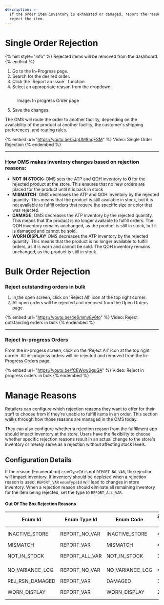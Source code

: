 ```yaml
---
description: >-
  If the order item inventory is exhausted or damaged, report the reason and
  reject the item.
---
```


# Single Order Rejection

{% hint style="info" %}
​Rejected items will be removed from the dashboard.
{% endhint %}

1. Go to the In-Progress page.​
2. ​Search for the desired order.
3. Click the `​Report an Issue`` function.
4. Select an appropriate reason from the dropdown.

<figure><img src="../.gitbook/assets/Screenshot 2023-11-01 at 5.42.23 PM (1).png" alt=""><figcaption><p>Image: In progress Order page</p></figcaption></figure>

5. Save the changes.

The OMS will route the order to another facility, depending on the availability of the product at another facility, the customer's shipping preferences, and routing rules.

{% embed url="https://youtu.be/5JpUM8aqFSM" %}
Video: Single Order Rejection
{% endembed %}

***

### How OMS makes inventory changes based on rejection reasons:

* **NOT IN STOCK:** OMS sets the ATP and QOH inventory to **0** for the rejected product at the store. This ensures that no new orders are placed for the product until it is back in stock
* **MISMATCH:** OMS decreases the ATP and QOH inventory by the rejected quantity. This means that the product is still available in stock, but it is not available to fulfill orders that require the specific size or color that was rejected.
* **DAMAGE:** OMS decreases the ATP inventory by the rejected quantity. This means that the product is no longer available to fulfill orders. The QOH inventory remains unchanged, as the product is still in stock, but it is damaged and cannot be sold.
* **WORN DISPLAY:** OMS decreases the ATP inventory by the rejected quantity. This means that the product is no longer available to fulfill orders, as it is worn and cannot be sold. The QOH inventory remains unchanged, as the product is still in stock.


# Bulk Order Rejection

### Reject outstanding orders in bulk

1. In[ ](https://app.gitbook.com/s/nxEFZBvpZaE6aiGObuBX/adminstration-settings/fulfillment-section)the open screen, click on 'Reject All' icon at the top right corner.
2. All open orders will be rejected and removed from the Open Orders page.​



{% embed url="https://youtu.be/4eSmmv8y6to" %}
Video: Reject outstanding orders in bulk
{% endembed %}

***

### Reject In-progress Orders

From the in-progess screen, click on the ​'Reject All' icon at the top right corner. All in-progress orders will be rejected and removed from the In-Progress Orders page.

{% embed url="https://youtu.be/fCEWxw6guGA" %}
Video: Reject in progress orders in bulk
{% endembed %}

# Manage Reasons

Retailers can configure which rejection reasons they want to offer for their staff to choose from if they're unable to fulfill items in an order. This section walks through how those reasons are managed in the OMS today.

They can also configure whether a rejection reason from the fulfillment app should impact inventory at the store. Users have the flexibility to choose whether specific rejection reasons result in an actual change to the store's inventory or merely serve as a rejection without affecting stock levels.

## Configuration Details

If the reason (Enumeration) `enumTypeId` is not `REPORT_NO_VAR`, the rejection will impact inventory. If inventory should be depleted when a rejection reason is used, `REPORT_VAR` `enumTypeId` will lead to changes in store inventory. When a rejection reason should elminate all remaining inventory for the item being rejected, set the type to `REPORT_ALL_VAR`.

#### Out Of The Box Rejection Reasons

| Enum Id           | Enum Type Id       | Enum Code         | Sequence Id | Description      | Enum Name       | Sequence Num |
|-------------------|--------------------|-------------------|-------------|------------------|-----------------|--------------|
| INACTIVE_STORE    | REPORT_NO_VAR      | INACTIVE_STORE    | 40          | Inactive store   |                 |              |
| MISMATCH          | REPORT_VAR         | MISMATCH          | 40          | Mismatch         |                 |              |
| NOT_IN_STOCK      | REPORT_ALL_VAR     | NOT_IN_STOCK      | 10          | Not in Stock     |                 |              |
| NO_VARIANCE_LOG   | REPORT_NO_VAR      | NO_VARIANCE_LOG   | 40          | No variance      |                 |              |
| REJ_RSN_DAMAGED   | REPORT_VAR         | DAMAGED           | 30          | Damaged          |                 |              |
| WORN_DISPLAY      | REPORT_VAR         | WORN_DISPLAY      | 20          | Worn Display     |                 |              |